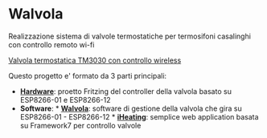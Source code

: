 # Walvola

Realizzazione sistema di valvole termostatiche per termosifoni casalinghi con controllo remoto wi-fi

[Valvola termostatica TM3030 con controllo wireless](http://mancusoa74.blogspot.it/2017/01/come-aggiungere-il-controllo-wireless.html)  

Questo progetto e' formato da 3 parti principali:

* [**Hardware**](): proetto Fritzing del controller della valvola basato su ESP8266-01 e ESP8266-12
* **Software**:
        * [**Walvola**](http://mancusoa74.blogspot.it/2017/01/come-aggiungere-il-controllo-wireless.html): software di gestione della valvola che gira su ESP8266-01 - ESP8266-12
        * [**iHeating**](http://mancusoa74.blogspot.it/2017/01/come-aggiungere-il-controllo-wireless.html): semplice web application basata su Framework7 per controllo valvole